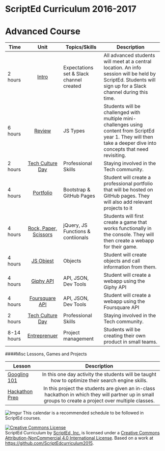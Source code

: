 # ScriptEd Curriculum 2016-2017


Advanced Course
===================

| Time  | Unit | Topics/Skills | Description |
|-------|:-------:|------|--------------|
| 2 hours | [Intro](unitsYear2/) | Expectations set & Slack channel created | All advanced students will meet at a central location. An info session will be held by ScriptEd. Students will sign up for a Slack channel during this time. |
| 6 hours| [Review](unitsYear2/) | JS Types| Students will be challenged with multiple mini-challenges using content from ScriptEd year 1. They will then take a deeper dive into concepts that need revisiting. |
| 2 hours| [Tech Culture Day](unitsYear2/) | Professional Skills| Staying involved in the Tech community. |
| 4 hours| [Portfolio](unitsYear2/) | Bootstrap & GitHub Pages| Student will create a professional portfolio that will be hosted on GitHub pages. They will also add relevant projects to it |
| 4 hours| [Rock, Paper, Scissors](unitsYear2/) | jQuery, JS Functions & contiionals | Students will first create a game that works functionally in the console. They will then create a webapp for their game.|
| 4 hours| [JS Objest](unitsYear2/) | Objects| Student will create objects and call information from them. |
| 4 hours| [Giphy API](unitsYear2/) | API, JSON, Dev Tools| Student will create a webapp using the Giphy API|
| 4 hours| [Foursquare API](unitsYear2/) | API, JSON, Dev Tools| Student will create a webapp using the Foursquare API|
| 2 hours| [Tech Culture Day](unitsYear2/) | Professional Skills| Staying involved in the Tech community. |
| 8-14 hours| [Entreprenuer](unitsYear2/) | Project management| Students will be creating their own product in small teams. |

####Misc Lessons, Games and Projects

| Lesson | Description |
|-------|:-------:|
| [Googling 101](miscLessons/googling101) | In this one day activity the students will be taught how to optimize their search engine skills.|
|  [Hackathon Prep]()  | In this project the students are given an in-class hackathon in which they will partner up in small groups to create a project over multiple classes.| 

![Imgur](http://i.imgur.com/OCpzQ2C.png)
This calendar is a recommended schedule to be followed in ScriptEd courses.

<a rel="license" href="http://creativecommons.org/licenses/by-nc/4.0/"><img alt="Creative Commons License" style="border-width:0" src="https://i.creativecommons.org/l/by-nc/4.0/88x31.png" /></a><br /><span xmlns:dct="http://purl.org/dc/terms/" property="dct:title">ScriptEd Curriculum</span> by <a xmlns:cc="http://creativecommons.org/ns#" href="https://github.com/ScriptEdcurriculum/curriculum" property="cc:attributionName" rel="cc:attributionURL">ScriptEd, Inc.</a> is licensed under a <a rel="license" href="http://creativecommons.org/licenses/by-nc/4.0/">Creative Commons Attribution-NonCommercial 4.0 International License</a>.  Based on a work at <a xmlns:dct="http://purl.org/dc/terms/" href="https://github.com/ScriptEdcurriculum/curriculum2015" rel="dct:source">https://github.com/ScriptEdcurriculum2015</a>.